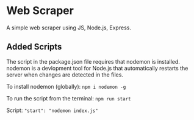 # Web Scraper

A simple web scraper using JS, Node.js, Express.

## Added Scripts

The script in the package.json file requires that nodemon is installed. nodemon is a devlopment tool for Node.js that automatically restarts the server when changes are detected in the files.

To install nodemon (globally): `npm i nodemon -g`

To run the script from the terminal: `npm run start`

Script: `"start": "nodemon index.js"`
